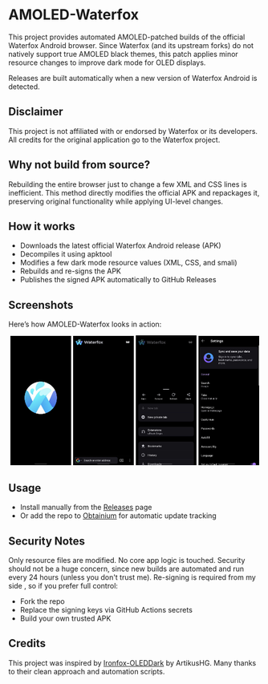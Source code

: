 # AMOLED-Waterfox

This project provides automated AMOLED-patched builds of the official Waterfox Android browser. Since Waterfox (and its upstream forks) do not natively support true AMOLED black themes, this patch applies minor resource changes to improve dark mode for OLED displays.

Releases are built automatically when a new version of Waterfox Android is detected.

## Disclaimer

This project is not affiliated with or endorsed by Waterfox or its developers. All credits for the original application go to the Waterfox project.

## Why not build from source?

Rebuilding the entire browser just to change a few XML and CSS lines is inefficient. This method directly modifies the official APK and repackages it, preserving original functionality while applying UI-level changes.

## How it works

- Downloads the latest official Waterfox Android release (APK)  
- Decompiles it using apktool  
- Modifies a few dark mode resource values (XML, CSS, and smali)  
- Rebuilds and re-signs the APK  
- Publishes the signed APK automatically to GitHub Releases  

## Screenshots

Here’s how AMOLED-Waterfox looks in action:

<p align="center">
  <img src="screenshots/Screenshot_20250801-2.png" width="24%" />
  <img src="screenshots/Screenshot_20250801-3.png" width="24%" />
  <img src="screenshots/Screenshot_20250801-4.png" width="24%" />
  <img src="screenshots/Screenshot_20250801-5.png" width="24%" />
</p>

## Usage

- Install manually from the [Releases](https://github.com/karanveers969/Waterfox-AMOLED/releases) page  
- Or add the repo to [Obtainium](https://github.com/ImranR98/Obtainium) for automatic update tracking  

## Security Notes

Only resource files are modified. No core app logic is touched.
Security should not be a huge concern, since new builds are automated and run every 24 hours (unless you don't trust me).
Re-signing is required from my side , so if you prefer full control:

- Fork the repo  
- Replace the signing keys via GitHub Actions secrets  
- Build your own trusted APK  

## Credits

This project was inspired by [Ironfox-OLEDDark](https://github.com/ArtikusHG/Ironfox-OLEDDark) by ArtikusHG. Many thanks to their clean approach and automation scripts.
